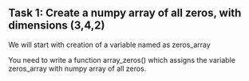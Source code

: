 ## Task 1: Create a numpy array of all zeros, with dimensions (3,4,2)

We will start with creation of a variable named as zeros_array

You need to write a function array_zeros() which assigns the variable zeros_array with numpy array of all zeros.





